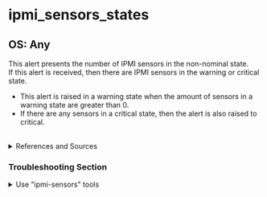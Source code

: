 # ipmi_sensors_states

## OS: Any

This alert presents the number of IPMI sensors in the non-nominal state. \
If this alert is received, then there are IPMI sensors in the warning or critical state.

- This alert is raised in a warning state when the amount of sensors in a warning state are greater
  than 0.
- If there are any sensors in a critical state, then the alert is also raised to critical.

<br>

<details>
<summary>References and Sources</summary>

1. ["ipmi-sensors" manual page](
   https://www.gnu.org/software/freeipmi/manpages/man8/ipmi-sensors.8.html)

</details>

### Troubleshooting Section

<details>
<summary>Use "ipmi-sensors" tools</summary>

ipmi-sensors is a free software used to display sensor information (the package name is "
freeipmi-tools").

Here are some useful commands:

> -v, --verbose Output verbose sensor output.  
> This option will output additional information about sensors such as thresholds, ranges,
> numbers, and event/reading type codes.

> --output-sensor-state Output sensor state in output.  
> This will add an additional output reporting if a sensor is in a NOMINAL, WARNING, or CRITICAL
> state. The sensor state is an interpreted value based on the current sensor event. The sensor
> state interpretations are determined by the configuration file
> /etc/freeipmi//freeipmi_interpret_sensor.conf.

You can see more options in the [manual page](
https://www.gnu.org/software/freeipmi/manpages/man8/ipmi-sensors.8.html).

</details>
